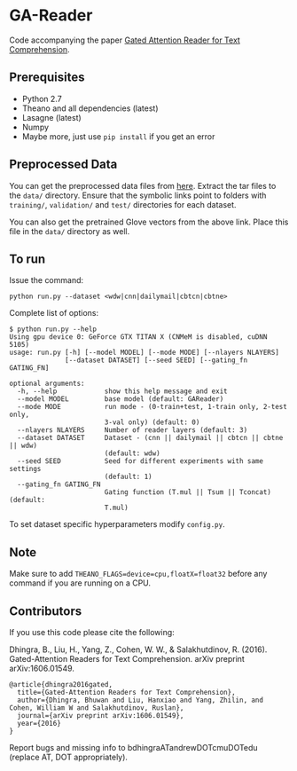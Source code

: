 # GA-Reader
Code accompanying the paper [Gated Attention Reader for Text Comprehension](https://arxiv.org/abs/1606.01549).

## Prerequisites
- Python 2.7
- Theano and all dependencies (latest)
- Lasagne (latest)
- Numpy
- Maybe more, just use `pip install` if you get an error


## Preprocessed Data
You can get the preprocessed data files from [here](https://drive.google.com/drive/folders/0B7aCzQIaRTDUZS1EWlRKMmt3OXM?usp=sharing). Extract the tar files to the `data/` directory. Ensure that the symbolic links point to folders with `training/`, `validation/` and `test/` directories for each dataset.

You can also get the pretrained Glove vectors from the above link. Place this file in the `data/` directory as well.

## To run
Issue the command:
```
python run.py --dataset <wdw|cnn|dailymail|cbtcn|cbtne>
```

Complete list of options:
```
$ python run.py --help
Using gpu device 0: GeForce GTX TITAN X (CNMeM is disabled, cuDNN 5105)
usage: run.py [-h] [--model MODEL] [--mode MODE] [--nlayers NLAYERS]
              [--dataset DATASET] [--seed SEED] [--gating_fn GATING_FN]

optional arguments:
  -h, --help            show this help message and exit
  --model MODEL         base model (default: GAReader)
  --mode MODE           run mode - (0-train+test, 1-train only, 2-test only,
                        3-val only) (default: 0)
  --nlayers NLAYERS     Number of reader layers (default: 3)
  --dataset DATASET     Dataset - (cnn || dailymail || cbtcn || cbtne || wdw)
                        (default: wdw)
  --seed SEED           Seed for different experiments with same settings
                        (default: 1)
  --gating_fn GATING_FN
                        Gating function (T.mul || Tsum || Tconcat) (default:
                        T.mul)
```

To set dataset specific hyperparameters modify `config.py`.

## Note
Make sure to add `THEANO_FLAGS=device=cpu,floatX=float32` before any command if you are running on a CPU.

## Contributors
If you use this code please cite the following:

Dhingra, B., Liu, H., Yang, Z., Cohen, W. W., & Salakhutdinov, R. (2016). Gated-Attention Readers for Text Comprehension. arXiv preprint arXiv:1606.01549.
```
@article{dhingra2016gated,
  title={Gated-Attention Readers for Text Comprehension},
  author={Dhingra, Bhuwan and Liu, Hanxiao and Yang, Zhilin, and Cohen, William W and Salakhutdinov, Ruslan},
  journal={arXiv preprint arXiv:1606.01549},
  year={2016}
}
```

Report bugs and missing info to bdhingraATandrewDOTcmuDOTedu (replace AT, DOT appropriately).
